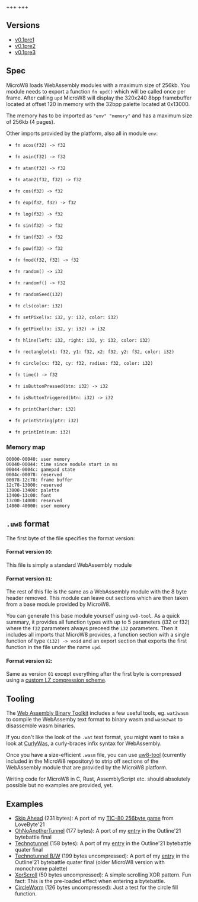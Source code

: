 +++
+++

## Versions

* [v0.1pre1](v0.1pre1)
* [v0.1pre2](v0.1pre2)
* [v0.1pre3](v0.1pre3)

## Spec

MicroW8 loads WebAssembly modules with a maximum size of 256kb. You module needs to export
a function `fn upd()` which will be called once per frame.
After calling `upd` MicroW8 will display the 320x240 8bpp framebuffer located
at offset 120 in memory with the 32bpp palette located at 0x13000.

The memory has to be imported as `"env" "memory"` and has a maximum size of 256kb (4 pages).

Other imports provided by the platform, also all in module `env`:

* `fn acos(f32) -> f32`
* `fn asin(f32) -> f32`
* `fn atan(f32) -> f32`
* `fn atan2(f32, f32) -> f32`
* `fn cos(f32) -> f32`
* `fn exp(f32, f32) -> f32`
* `fn log(f32) -> f32`
* `fn sin(f32) -> f32`
* `fn tan(f32) -> f32`
* `fn pow(f32) -> f32`
* `fn fmod(f32, f32) -> f32`

* `fn random() -> i32`
* `fn randomf() -> f32`
* `fn randomSeed(i32)`

* `fn cls(color: i32)`
* `fn setPixel(x: i32, y: i32, color: i32)`
* `fn getPixel(x: i32, y: i32) -> i32`
* `fn hline(left: i32, right: i32, y: i32, color: i32)`
* `fn rectangle(x1: f32, y1: f32, x2: f32, y2: f32, color: i32)`
* `fn circle(cx: f32, cy: f32, radius: f32, color: i32)`

* `fn time() -> f32`
* `fn isButtonPressed(btn: i32) -> i32`
* `fn isButtonTriggered(btn: i32) -> i32`

* `fn printChar(char: i32)`
* `fn printString(ptr: i32)`
* `fn printInt(num: i32)`

### Memory map

```
00000-00040: user memory
00040-00044: time since module start in ms
00044-0004c: gamepad state
0004c-00078: reserved
00078-12c78: frame buffer
12c78-13000: reserved
13000-13400: palette
13400-13c00: font
13c00-14000: reserved
14000-40000: user memory
```

## `.uw8` format

The first byte of the file specifies the format version:

#### Format version `00`:

This file is simply a standard WebAssembly module

#### Format version `01`:

The rest of this file is the same as a WebAssembly
module with the 8 byte header removed. This module
can leave out sections which are then taken from
a base module provided by MicroW8.

You can generate this base module yourself using
`uw8-tool`. As a quick summary, it provides all function
types with up to 5 parameters (i32 or f32) where the
`f32` parameters always preceed the `i32` parameters.
Then it includes all imports that MicroW8 provides,
a function section with a single function of type
`(i32) -> void` and an export section that exports
the first function in the file under the name `upd`.

#### Format version `02`:

Same as version `01` except everything after the first byte is compressed
using a [custom LZ compression scheme](https://github.com/exoticorn/upkr).

## Tooling

The [Web Assembly Binary Toolkit](https://github.com/WebAssembly/wabt) includes
a few useful tools, eg. `wat2wasm` to compile the WebAssemby text format to binary
wasm and `wasm2wat` to disassemble wasm binaries.

If you don't like the look of the `.wat` text format, you might want to take a
look at [CurlyWas](https://github.com/exoticorn/curlywas), a curly-braces infix
syntax for WebAssembly.

Once you have a size-efficient `.wasm` file, you can use [uw8-tool](https://github.com/exoticorn/microw8/tree/master/uw8-tool)
(currently included in the MicroW8 repository) to strip off sections of the
WebAssembly module that are provided by the MicroW8 platform.

Writing code for MicroW8 in C, Rust, AssemblyScript etc. should absolutely
possible but no examples are provided, yet.

## Examples
* [Skip Ahead](v0.1pre3#Agj9nQYWw+yYP6xi7SUL2urlNtvh2dOZFuYL4PUxAUz5qqATDey0JsAVat2VQKEOyXK1bE+3WiFK0GGhdi4VAd8Tlf3YuU7xfvvBwN4oNuIoY29jbbuEnEnPZFjC4ym9L2QDUmig+RsF++FubWcyqOt7CAFGNEaAiMISCIM43bfPQriE6sD3orstkMjH3LPOqeuUPpitgzaIsAf860CYHlrAG2t5CSjRGobcPLJ+CSeYjzZSLYs7+u2xpthsfoIvBnk1+xxwEWYfZOJ3Madfo5BME5nceVCQVOEBMCTLSE+xVCkyelOW) (231 bytes): A port of my [TIC-80 256byte game](http://tic80.com/play?cart=1735) from LoveByte'21
* [OhNoAnotherTunnel](v0.1pre3#Apr9u4e6Rsy7tRABjq4o7dCGPLQR9dVTSGK9FWXemB7tybsZHT+TxtfHlarRbcekGcg7qZY/eK6/VVCp9ceNBXlh4v0QGS63LTzfEjb8XC4jg5KifbYBodSIS0DPVjwq32PbgjL2+C+QOCx6ZxqRYP0KQpcTxuBUKx1NXVM2EV4l0rEWBQW9SjLcbURKHYaRLcI4FOcLOfASFiQ4wFWgEBA0VD6hGdemN0tPYp9BfUaN) (177 bytes): A port of my [entry](http://tic80.com/play?cart=1871) in the Outline'21 bytebattle final
* [Technotunnel](v0.1pre3#AkL/tETJ+XRrvcB8gD9brftZ26zjwEsiATnAd+szCtw3Haq41srEMFO8aDS71c2CX8W87RQ9EY3V+YuTn/2CPRfn6CpgxMHUnIxOEWhVDRULXeYGP70dTiL8tYLAc8LrBWay9h8jCX/4Jbb39XVnISlZNd7In4Mts9LvSkSIz/E0sBfhjwp65aeoSU8BNFZpyKlxU+u5DdBtuxx3bFE=) (158 bytes): A port of my [entry](https://tic80.com/play?cart=1873) in the Outline'21 bytebattle quater final
* [Technotunnel B/W](v0.1pre2#AQrDAQHAAQIBfwp9A0AgAUEAsiABQcACb7JDmhkgQ5MiBCAEIASUIAFBwAJtQfgAa7IiBSAFlJKRIgaVIgcgByAAskHQD7KVIgIQAEPNzEw/lCIDlCAHIAeUIAOUIAOUQQGykiADIAOUk5GSIgiUIAOTQQqylCACkiIJqCAFIAaVIAiUQQqylCACkiIKqHMgCEEyspQgBpUiCyACkkEUspSocUEFcbJBArIgC5OUQRaylJeoOgB4IAFBAWoiAUGA2ARIDQALCw==) (199 bytes uncompressed): A port of my [entry](https://tic80.com/play?cart=1873) in the Outline'21 bytebattle quater final (older MicroW8 version with monochrome palette)
* [XorScroll](v0.1pre2#AQovAS0BAX8DQCABIAFBwAJvIABBCm1qIAFBwAJtczoAeCABQQFqIgFBgNgESA0ACws=) (50 bytes uncompressed): A simple scrolling XOR pattern. Fun fact: This is the pre-loaded effect when entering a bytebattle.
* [CircleWorm](v0.1pre2#AQp7AXkCAX8CfUEgEA0DQCABskEEspUiAkECspUgALJBiCeylSIDQQWylJIQAEEBspJBoAGylCACQQOylSADQQSylJIQAEEBspJB+ACylCADQRGylCACQQKylJIQAEECspJBELKUIAFBAmxBP2oQEiABQQFqIgFBP0gNAAsL) (126 bytes uncompressed): Just a test for the circle fill function.